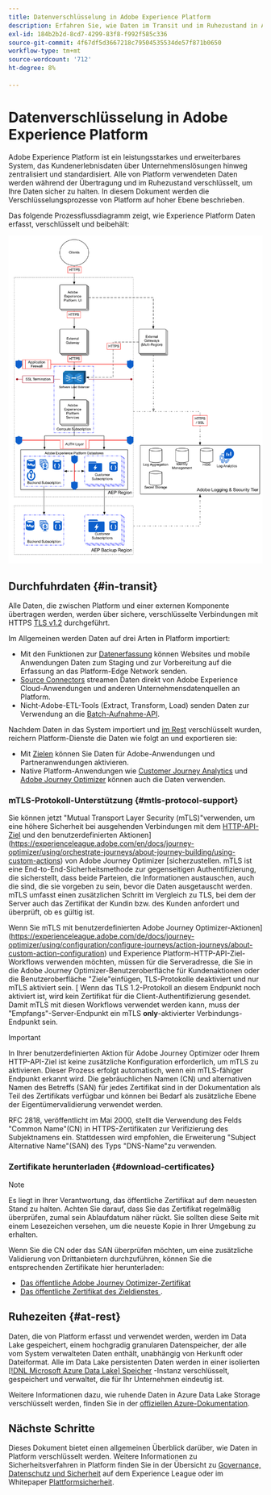 ```yaml
---
title: Datenverschlüsselung in Adobe Experience Platform
description: Erfahren Sie, wie Daten im Transit und im Ruhezustand in Adobe Experience Platform verschlüsselt werden.
exl-id: 184b2b2d-8cd7-4299-83f8-f992f585c336
source-git-commit: 4f67df5d3667218c79504535534de57f871b0650
workflow-type: tm+mt
source-wordcount: '712'
ht-degree: 8%

---
```


# Datenverschlüsselung in Adobe Experience Platform

Adobe Experience Platform ist ein leistungsstarkes und erweiterbares System, das Kundenerlebnisdaten über Unternehmenslösungen hinweg zentralisiert und standardisiert. Alle von Platform verwendeten Daten werden während der Übertragung und im Ruhezustand verschlüsselt, um Ihre Daten sicher zu halten. In diesem Dokument werden die Verschlüsselungsprozesse von Platform auf hoher Ebene beschrieben.

Das folgende Prozessflussdiagramm zeigt, wie Experience Platform Daten erfasst, verschlüsselt und beibehält:

![Ein Diagramm, das zeigt, wie Daten von Experience Platform erfasst, verschlüsselt und persistiert werden.](../images/governance-privacy-security/encryption/flow.png)

## Durchfuhrdaten {#in-transit}

Alle Daten, die zwischen Platform und einer externen Komponente übertragen werden, werden über sichere, verschlüsselte Verbindungen mit HTTPS [TLS v1.2](https://datatracker.ietf.org/doc/html/rfc5246) durchgeführt.

Im Allgemeinen werden Daten auf drei Arten in Platform importiert:

- Mit den Funktionen zur [Datenerfassung](../../collection/home.md) können Websites und mobile Anwendungen Daten zum Staging und zur Vorbereitung auf die Erfassung an das Platform-Edge Network senden.
- [Source Connectors](../../sources/home.md) streamen Daten direkt von Adobe Experience Cloud-Anwendungen und anderen Unternehmensdatenquellen an Platform.
- Nicht-Adobe-ETL-Tools (Extract, Transform, Load) senden Daten zur Verwendung an die [Batch-Aufnahme-API](../../ingestion/batch-ingestion/overview.md).

Nachdem Daten in das System importiert und [im Rest](#at-rest) verschlüsselt wurden, reichern Platform-Dienste die Daten wie folgt an und exportieren sie:

- Mit [Zielen](../../destinations/home.md) können Sie Daten für Adobe-Anwendungen und Partneranwendungen aktivieren.
- Native Platform-Anwendungen wie [Customer Journey Analytics](https://experienceleague.adobe.com/docs/analytics-platform/using/cja-overview/cja-overview.html?lang=de) und [Adobe Journey Optimizer](https://experienceleague.adobe.com/de/docs/journey-optimizer/using/ajo-home) können auch die Daten verwenden.

### mTLS-Protokoll-Unterstützung {#mtls-protocol-support}

Sie können jetzt &quot;Mutual Transport Layer Security (mTLS)&quot;verwenden, um eine höhere Sicherheit bei ausgehenden Verbindungen mit dem [HTTP-API-Ziel](../../destinations/catalog/streaming/http-destination.md) und den benutzerdefinierten Aktionen](https://experienceleague.adobe.com/en/docs/journey-optimizer/using/orchestrate-journeys/about-journey-building/using-custom-actions) von Adobe Journey Optimizer [sicherzustellen. mTLS ist eine End-to-End-Sicherheitsmethode zur gegenseitigen Authentifizierung, die sicherstellt, dass beide Parteien, die Informationen austauschen, auch die sind, die sie vorgeben zu sein, bevor die Daten ausgetauscht werden. mTLS umfasst einen zusätzlichen Schritt im Vergleich zu TLS, bei dem der Server auch das Zertifikat der Kundin bzw. des Kunden anfordert und überprüft, ob es gültig ist.

Wenn Sie mTLS mit benutzerdefinierten Adobe Journey Optimizer-Aktionen](https://experienceleague.adobe.com/de/docs/journey-optimizer/using/configuration/configure-journeys/action-journeys/about-custom-action-configuration) und Experience Platform-HTTP-API-Ziel-Workflows verwenden möchten, müssen für die Serveradresse, die Sie in die Adobe Journey Optimizer-Benutzeroberfläche für Kundenaktionen oder die Benutzeroberfläche &quot;Ziele&quot;einfügen, TLS-Protokolle deaktiviert und nur mTLS aktiviert sein. [ Wenn das TLS 1.2-Protokoll an diesem Endpunkt noch aktiviert ist, wird kein Zertifikat für die Client-Authentifizierung gesendet. Damit mTLS mit diesen Workflows verwendet werden kann, muss der &quot;Empfangs&quot;-Server-Endpunkt ein mTLS **only**-aktivierter Verbindungs-Endpunkt sein.

>[!IMPORTANT]
>
>In Ihrer benutzerdefinierten Aktion für Adobe Journey Optimizer oder Ihrem HTTP-API-Ziel ist keine zusätzliche Konfiguration erforderlich, um mTLS zu aktivieren. Dieser Prozess erfolgt automatisch, wenn ein mTLS-fähiger Endpunkt erkannt wird. Die gebräuchlichen Namen (CN) und alternativen Namen des Betreffs (SAN) für jedes Zertifikat sind in der Dokumentation als Teil des Zertifikats verfügbar und können bei Bedarf als zusätzliche Ebene der Eigentümervalidierung verwendet werden.
>
>RFC 2818, veröffentlicht im Mai 2000, stellt die Verwendung des Felds &quot;Common Name&quot;(CN) in HTTPS-Zertifikaten zur Verifizierung des Subjektnamens ein. Stattdessen wird empfohlen, die Erweiterung &quot;Subject Alternative Name&quot;(SAN) des Typs &quot;DNS-Name&quot;zu verwenden.

### Zertifikate herunterladen {#download-certificates}

>[!NOTE]
>
>Es liegt in Ihrer Verantwortung, das öffentliche Zertifikat auf dem neuesten Stand zu halten. Achten Sie darauf, dass Sie das Zertifikat regelmäßig überprüfen, zumal sein Ablaufdatum näher rückt. Sie sollten diese Seite mit einem Lesezeichen versehen, um die neueste Kopie in Ihrer Umgebung zu erhalten.

Wenn Sie die CN oder das SAN überprüfen möchten, um eine zusätzliche Validierung von Drittanbietern durchzuführen, können Sie die entsprechenden Zertifikate hier herunterladen:

- [Das öffentliche Adobe Journey Optimizer-Zertifikat](../images/governance-privacy-security/encryption/AJO-public-certificate.pem)
- [Das öffentliche Zertifikat des Zieldienstes ](../images/governance-privacy-security/encryption/destinations-public-cert.pem).

## Ruhezeiten {#at-rest}

Daten, die von Platform erfasst und verwendet werden, werden im Data Lake gespeichert, einem hochgradig granularen Datenspeicher, der alle vom System verwalteten Daten enthält, unabhängig von Herkunft oder Dateiformat. Alle im Data Lake persistenten Daten werden in einer isolierten [[!DNL Microsoft Azure Data Lake] Speicher](https://docs.microsoft.com/en-us/azure/storage/blobs/data-lake-storage-introduction) -Instanz verschlüsselt, gespeichert und verwaltet, die für Ihr Unternehmen eindeutig ist.

Weitere Informationen dazu, wie ruhende Daten in Azure Data Lake Storage verschlüsselt werden, finden Sie in der [offiziellen Azure-Dokumentation](https://learn.microsoft.com/en-us/azure/storage/common/storage-service-encryption).

## Nächste Schritte

Dieses Dokument bietet einen allgemeinen Überblick darüber, wie Daten in Platform verschlüsselt werden. Weitere Informationen zu Sicherheitsverfahren in Platform finden Sie in der Übersicht zu [Governance, Datenschutz und Sicherheit](./overview.md) auf dem Experience League oder im Whitepaper [Plattformsicherheit](https://www.adobe.com/content/dam/cc/en/security/pdfs/AEP_SecurityOverview.pdf).
